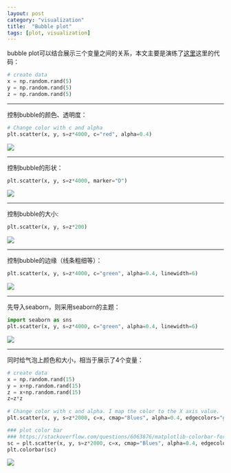 ```yaml
---
layout: post
category: "visualization"
title:  "Bubble plot"
tags: [plot, visualization]
---
```


bubble plot可以结合展示三个变量之间的关系，本文主要是演练了[这里](https://python-graph-gallery.com/271-custom-your-bubble-plot/)这里的代码：

```python
# create data
x = np.random.rand(5)
y = np.random.rand(5)
z = np.random.rand(5)
```

---------------------------

控制bubble的颜色、透明度：

```python
# Change color with c and alpha
plt.scatter(x, y, s=z*4000, c="red", alpha=0.4)
```

![](https://python-graph-gallery.com/wp-content/uploads/271_Bubble_plot_customization1.png)

---------------------------


控制bubble的形状：

```python
plt.scatter(x, y, s=z*4000, marker="D")
```

![](https://python-graph-gallery.com/wp-content/uploads/271_Bubble_plot_customization2.png)

---------------------------


控制bubble的大小:

```python
plt.scatter(x, y, s=z*200)
```

![](https://python-graph-gallery.com/wp-content/uploads/271_Bubble_plot_customization3.png)

---------------------------


控制bubble的边缘（线条粗细等）：

```python
plt.scatter(x, y, s=z*4000, c="green", alpha=0.4, linewidth=6)
```

![](https://python-graph-gallery.com/wp-content/uploads/271_Bubble_plot_customization4.png)

---------------------------


先导入seaborn，则采用seaborn的主题：

```python
import seaborn as sns
plt.scatter(x, y, s=z*4000, c="green", alpha=0.4, linewidth=6)


```

![](https://python-graph-gallery.com/wp-content/uploads/271_Bubble_plot_customization5.png)

---------------------------

同时给气泡上颜色和大小，相当于展示了4个变量：

```python
# create data
x = np.random.rand(15)
y = x+np.random.rand(15)
z = x+np.random.rand(15)
z=z*z
 
# Change color with c and alpha. I map the color to the X axis value.
plt.scatter(x, y, s=z*2000, c=x, cmap="Blues", alpha=0.4, edgecolors="grey", linewidth=2)

### plot color bar
### https://stackoverflow.com/questions/6063876/matplotlib-colorbar-for-scatter
sc = plt.scatter(x, y, s=z*2000, c=x, cmap="Blues", alpha=0.4, edgecolors="grey", linewidth=2)
plt.colorbar(sc)
```

![](https://python-graph-gallery.com/wp-content/uploads/272_Bubble_plot_with_mapped_color.png)